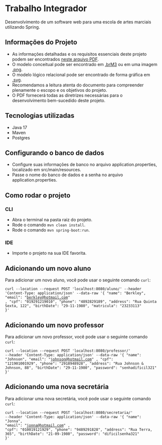 # Trabalho Integrador

Desenvolvimento de um software web para uma escola de artes marciais utilizando Spring.

## Informações do Projeto
- As informações detalhadas e os requisitos essenciais deste projeto podem ser encontrados [neste arquivo PDF](PROJECT-DETAILS.pdf).
- O modelo conceitual pode ser encontrado em [.brM3](conceptual-model/Conceitual.brM3) ou em uma imagem [.png](conceptual-model/Conceitual-Imagem.png).
- O modelo lógico relacional pode ser encontrado de forma gráfica em [.svg](conceptual-model/Logic-Image.png). 
- Recomendamos a leitura atenta do documento para compreender plenamente o escopo e os objetivos do projeto. 
- O PDF fornecerá todas as diretrizes necessárias para o desenvolvimento bem-sucedido deste projeto.

## Tecnologias utilizadas

- Java 17
- Maven
- Postgres

## Configurando o banco de dados

- Configure suas informações de banco no arquivo application.properties, localizado em src/main/resources.
- Passe o nome do banco de dados e a senha no arquivo application.properties.

## Como rodar o projeto

### CLI

- Abra o terminal na pasta raiz do projeto.
- Rode o comando `mvn clean install`.
- Rode o comando `mvn spring-boot:run`.

### IDE

- Importe o projeto na sua IDE favorita.


## Adicionando um novo aluno

Para adicionar um novo aluno, você pode usar o seguinte comando `curl`:

<code>curl --location --request POST 'localhost:8080/aluno/'
--header 'Content-Type: application/json'
--data-raw '{
"name": "Berkley",
"email": "berkley@hotmail.com" ,
"cpf": "019291219010",
"phone": "4892829189",
"address": "Rua Quinta Sexta, 122",
"birthDate": "29-11-1980",
"matricula": "23233113"
}'</code>


## Adicionando um novo professor

Para adicionar um novo professor, você pode usar o seguinte comando `curl`:

<code>curl --location --request POST 'localhost:8080/professor/'
--header 'Content-Type: application/json'
--data-raw '{
"name": "Johnson",
"email": "johnson@hotmail.com" ,
"cpf": "121901001929",
"phone": "2918948928",
"address": "Rua Johnson & Johnson, 88",
"birthDate": "29-11-1980",
"password": "senhadificil321"
}'</code>


## Adicionando uma nova secretária

Para adicionar uma nova secretária, você pode usar o seguinte comando `curl`:

<code>curl --location --request POST 'localhost:8080/secretaria/'
--header 'Content-Type: application/json'
--data-raw '{
"name": "Jonna",
"email": "jonna@hotmail.com" ,
"cpf": "010019121929",
"phone": "9489291828",
"address": "Rua Terra, 365",
"birthDate": "21-09-1980",
"password": "dificilsenha321"
}'</code>
